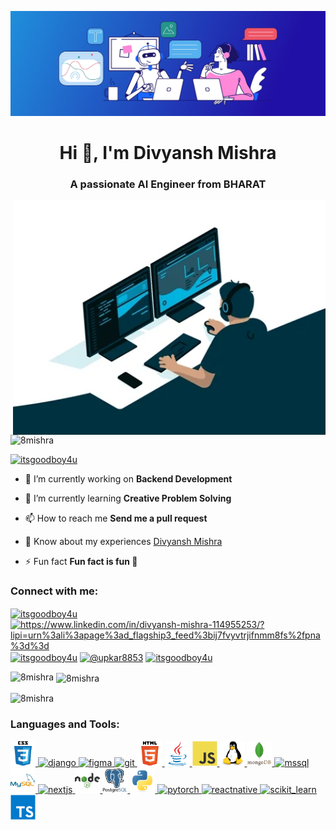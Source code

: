 ![logo](https://github.com/8MISHRA/8MISHRA/blob/main/banner.jpg)


<h1 align="center">Hi 👋, I'm Divyansh Mishra</h1>
<h3 align="center">A passionate AI Engineer from BHARAT</h3>


<img align="right" alt="codingBuddy" width="500" src="https://github.com/8MISHRA/8MISHRA/blob/main/coddingBuddy.webp">

<p align="left"> <img src="https://komarev.com/ghpvc/?username=8mishra&label=Profile%20views&color=0e75b6&style=flat" alt="8mishra" /> </p>

<p align="left"> <a href="https://twitter.com/itsgoodboy4u" target="blank"><img src="https://img.shields.io/twitter/follow/itsgoodboy4u?logo=twitter&style=for-the-badge" alt="itsgoodboy4u" /></a> </p>

- 🔭 I’m currently working on **Backend Development**

- 🌱 I’m currently learning **Creative Problem Solving**

- 📫 How to reach me **Send me a pull request**

- 📄 Know about my experiences [Divyansh Mishra](https://docs.google.com/document/d/1Ds4xEOi-rdcVjWbtHLPP198FVzxR5x38p)

- ⚡ Fun fact **Fun fact is fun 🥳**


<h3 align="left">Connect with me:</h3>
<p align="left">
<a href="https://twitter.com/itsgoodboy4u" target="blank"><img align="center" src="https://raw.githubusercontent.com/rahuldkjain/github-profile-readme-generator/master/src/images/icons/Social/twitter.svg" alt="itsgoodboy4u" height="30" width="40" /></a>
<a href="https://www.linkedin.com/in/divyansh-mishra-114955253/?lipi=urn%3Ali%3Apage%3Ad_flagship3_feed%3BlE9pkK1VQgaWEO8wMyGJhQ%3D%3D" target="blank"><img align="center" src="https://raw.githubusercontent.com/rahuldkjain/github-profile-readme-generator/master/src/images/icons/Social/linked-in-alt.svg" alt="https://www.linkedin.com/in/divyansh-mishra-114955253/?lipi=urn%3ali%3apage%3ad_flagship3_feed%3bij7fvyvtrjifnmm8fs%2fpna%3d%3d" height="30" width="40" /></a>
<a href="https://instagram.com/itsgoodboy4u" target="blank"><img align="center" src="https://raw.githubusercontent.com/rahuldkjain/github-profile-readme-generator/master/src/images/icons/Social/instagram.svg" alt="itsgoodboy4u" height="30" width="40" /></a>
<a href="https://www.hackerrank.com/@upkar8853" target="blank"><img align="center" src="https://raw.githubusercontent.com/rahuldkjain/github-profile-readme-generator/master/src/images/icons/Social/hackerrank.svg" alt="@upkar8853" height="30" width="40" /></a>
<a href="https://www.leetcode.com/itsgoodboy4u" target="blank"><img align="center" src="https://raw.githubusercontent.com/rahuldkjain/github-profile-readme-generator/master/src/images/icons/Social/leet-code.svg" alt="itsgoodboy4u" height="30" width="40" /></a>
</p>

<p><img align="left" src="https://github-readme-stats.vercel.app/api/top-langs?username=8mishra&show_icons=true&locale=en&layout=compact" alt="8mishra" /></p>

<p>&nbsp;<img align="center" src="https://github-readme-stats.vercel.app/api?username=8mishra&show_icons=true&locale=en" alt="8mishra" /></p>

<p><img align="center" src="https://github-readme-streak-stats.herokuapp.com/?user=8mishra&" alt="8mishra" /></p>

<h3 align="left">Languages and Tools:</h3>
<p align="left"> <a href="https://www.w3schools.com/css/" target="_blank" rel="noreferrer"> <img src="https://raw.githubusercontent.com/devicons/devicon/master/icons/css3/css3-original-wordmark.svg" alt="css3" width="40" height="40"/> </a> <a href="https://www.djangoproject.com/" target="_blank" rel="noreferrer"> <img src="https://cdn.worldvectorlogo.com/logos/django.svg" alt="django" width="40" height="40"/> </a> <a href="https://www.figma.com/" target="_blank" rel="noreferrer"> <img src="https://www.vectorlogo.zone/logos/figma/figma-icon.svg" alt="figma" width="40" height="40"/> </a> <a href="https://git-scm.com/" target="_blank" rel="noreferrer"> <img src="https://www.vectorlogo.zone/logos/git-scm/git-scm-icon.svg" alt="git" width="40" height="40"/> </a> <a href="https://www.w3.org/html/" target="_blank" rel="noreferrer"> <img src="https://raw.githubusercontent.com/devicons/devicon/master/icons/html5/html5-original-wordmark.svg" alt="html5" width="40" height="40"/> </a> <a href="https://www.java.com" target="_blank" rel="noreferrer"> <img src="https://raw.githubusercontent.com/devicons/devicon/master/icons/java/java-original.svg" alt="java" width="40" height="40"/> </a> <a href="https://developer.mozilla.org/en-US/docs/Web/JavaScript" target="_blank" rel="noreferrer"> <img src="https://raw.githubusercontent.com/devicons/devicon/master/icons/javascript/javascript-original.svg" alt="javascript" width="40" height="40"/> </a> <a href="https://www.linux.org/" target="_blank" rel="noreferrer"> <img src="https://raw.githubusercontent.com/devicons/devicon/master/icons/linux/linux-original.svg" alt="linux" width="40" height="40"/> </a> <a href="https://www.mongodb.com/" target="_blank" rel="noreferrer"> <img src="https://raw.githubusercontent.com/devicons/devicon/master/icons/mongodb/mongodb-original-wordmark.svg" alt="mongodb" width="40" height="40"/> </a> <a href="https://www.microsoft.com/en-us/sql-server" target="_blank" rel="noreferrer"> <img src="https://www.svgrepo.com/show/303229/microsoft-sql-server-logo.svg" alt="mssql" width="40" height="40"/> </a> <a href="https://www.mysql.com/" target="_blank" rel="noreferrer"> <img src="https://raw.githubusercontent.com/devicons/devicon/master/icons/mysql/mysql-original-wordmark.svg" alt="mysql" width="40" height="40"/> </a> <a href="https://nextjs.org/" target="_blank" rel="noreferrer"> <img src="https://cdn.worldvectorlogo.com/logos/nextjs-2.svg" alt="nextjs" width="40" height="40"/> </a> <a href="https://nodejs.org" target="_blank" rel="noreferrer"> <img src="https://raw.githubusercontent.com/devicons/devicon/master/icons/nodejs/nodejs-original-wordmark.svg" alt="nodejs" width="40" height="40"/> </a> <a href="https://www.postgresql.org" target="_blank" rel="noreferrer"> <img src="https://raw.githubusercontent.com/devicons/devicon/master/icons/postgresql/postgresql-original-wordmark.svg" alt="postgresql" width="40" height="40"/> </a> <a href="https://www.python.org" target="_blank" rel="noreferrer"> <img src="https://raw.githubusercontent.com/devicons/devicon/master/icons/python/python-original.svg" alt="python" width="40" height="40"/> </a> <a href="https://pytorch.org/" target="_blank" rel="noreferrer"> <img src="https://www.vectorlogo.zone/logos/pytorch/pytorch-icon.svg" alt="pytorch" width="40" height="40"/> </a> <a href="https://reactnative.dev/" target="_blank" rel="noreferrer"> <img src="https://reactnative.dev/img/header_logo.svg" alt="reactnative" width="40" height="40"/> </a> <a href="https://scikit-learn.org/" target="_blank" rel="noreferrer"> <img src="https://upload.wikimedia.org/wikipedia/commons/0/05/Scikit_learn_logo_small.svg" alt="scikit_learn" width="40" height="40"/> </a> <a href="https://www.typescriptlang.org/" target="_blank" rel="noreferrer"> <img src="https://raw.githubusercontent.com/devicons/devicon/master/icons/typescript/typescript-original.svg" alt="typescript" width="40" height="40"/> </a> </p>
